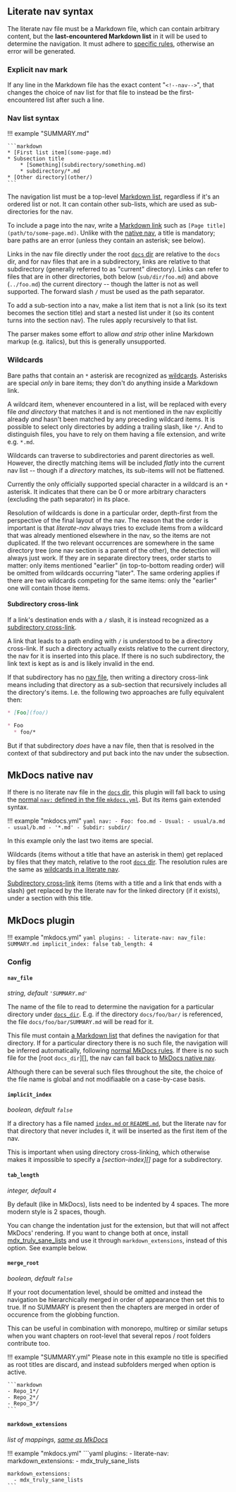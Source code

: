## Literate nav syntax

The literate nav file must be a Markdown file, which can contain arbitrary content, but the **last-encountered Markdown list** in it will be used to determine the navigation. It must adhere to [specific rules](#nav-list-syntax), otherwise an error will be generated.

### Explicit nav mark

If any line in the Markdown file has the exact content "`<!--nav-->`", that changes the choice of nav list for that file to instead be the first-encountered list after such a line.

### Nav list syntax

!!! example "SUMMARY.md"

    ```markdown
    * [First list item](some-page.md)
    * Subsection title
        * [Something](subdirectory/something.md)
        * subdirectory/*.md
    * [Other directory](other/)
    ```

The navigation list must be a top-level [Markdown list](https://daringfireball.net/projects/markdown/syntax#list), regardless if it's an ordered list or not. It can contain other sub-lists, which are used as sub-directories for the nav.

To include a page into the nav, write a [Markdown link](https://daringfireball.net/projects/markdown/syntax#link) such as `[Page title](path/to/some-page.md)`. Unlike with the [native nav](#mkdocs-native-nav), a title is mandatory; bare paths are an error (unless they contain an asterisk; see below).

Links in the nav file directly under the root [`docs` dir][docs_dir] are relative to the `docs` dir, and for nav files that are in a subdirectory, links are relative to that subdirectory (generally referred to as "current" directory). Links can refer to files that are in other directories, both below (`sub/dir/foo.md`) and above (`../foo.md`) the current directory -- though the latter is not as well supported. The forward slash `/` must be used as the path separator.

To add a sub-section into a nav, make a list item that is not a link (so its text becomes the section title) and start a nested list under it (so its content turns into the section nav). The rules apply recursively to that list.

The parser makes some effort to allow *and strip* other inline Markdown markup (e.g. italics), but this is generally unsupported.

### Wildcards

Bare paths that contain an `*` asterisk are recognized as [wildcards](#wildcards). Asterisks are special *only* in bare items; they don't do anything inside a Markdown link.

A wildcard item, whenever encountered in a list, will be replaced with every file *and directory* that matches it and is not mentioned in the nav explicitly already *and* hasn't been matched by any preceding wildcard items. It is possible to select only directories by adding a trailing slash, like `*/`. And to distinguish files, you have to rely on them having a file extension, and write e.g. `*.md`.

Wildcards can traverse to subdirectories and parent directories as well. However, the directly matching items will be included *flatly* into the current nav list -- though if a *directory* matches, its sub-items will not be flattened.

Currently the only officially supported special character in a wildcard is an `*` asterisk. It indicates that there can be 0 or more arbitrary characters (excluding the path separator) in its place.

Resolution of wildcards is done in a particular order, depth-first from the perspective of the final layout of the nav. The reason that the order is important is that *literate-nav* always tries to exclude items from a wildcard that was already mentioned elsewhere in the nav, so the items are not duplicated. If the two relevant occurrences are somewhere in the same directory tree (one nav section is a parent of the other), the detection will always just work. If they are in separate directory trees, order starts to matter: only items mentioned "earlier" (in top-to-bottom reading order) will be omitted from wildcards occurring "later". The same ordering applies if there are two wildcards competing for the same items: only the "earlier" one will contain those items.

#### Subdirectory cross-link

If a link's destination ends with a `/` slash, it is instead recognized as a [subdirectory cross-link](#subdirectory-cross-link).

A link that leads to a path ending with `/` is understood to be a directory cross-link. If such a directory actually exists relative to the current directory, the nav for it is inserted into this place. If there is no such subdirectory, the link text is kept as is and is likely invalid in the end.

If that subdirectory has no [nav file](#nav_file), then writing a directory cross-link means including that directory as a sub-section that recursively includes all the directory's items. I.e. the following two approaches are fully equivalent then:

```markdown
* [Foo](foo/)
```

```markdown
* Foo
  * foo/*
```

But if that subdirectory *does* have a nav file, then that is resolved in the context of that subdirectory and put back into the nav under the subsection.



## MkDocs native nav

If there is no literate nav file in the [`docs` dir][docs_dir], this plugin will fall back to using the [normal `nav:` defined in the file `mkdocs.yml`](https://www.mkdocs.org/user-guide/writing-your-docs/#configure-pages-and-navigation). But its items gain extended syntax.

!!! example "mkdocs.yml"
    ```yaml
    nav:
    - Foo: foo.md
    - Usual:
        - usual/a.md
        - usual/b.md
    - '*.md'
    - Subdir: subdir/
    ```

In this example only the last two items are special.

Wildcards (items without a title that have an asterisk in them) get replaced by files that they match, relative to the root [`docs` dir][docs_dir]. The resolution rules are the same as [wildcards in a literate nav](#wildcards).

[Subdirectory cross-link](#subdirectory-cross-link) items (items with a title and a link that ends with a slash) get replaced by the literate nav for the linked directory (if it exists), under a section with this title.

## MkDocs plugin

!!! example "mkdocs.yml"
    ```yaml
    plugins:
      - literate-nav:
          nav_file: SUMMARY.md
          implicit_index: false
          tab_length: 4
    ```

### Config

#### `nav_file`

*string, default `'SUMMARY.md'`*

The name of the file to read to determine the navigation for a particular directory under [`docs_dir`][docs_dir]. E.g. if the directory `docs/foo/bar/` is referenced, the file `docs/foo/bar/SUMMARY.md` will be read for it.

This file must contain [a Markdown list](#literate-nav-syntax) that defines the navigation for that directory. If for a particular directory there is no such file, the navigation will be inferred automatically, following [normal MkDocs rules](https://www.mkdocs.org/user-guide/writing-your-docs/#configure-pages-and-navigation). If there is no such file for the [root `docs_dir`][], the nav can fall back to [MkDocs native nav](#mkdocs-native-nav).

Although there can be several such files throughout the site, the choice of the file name is global and not modifiaable on a case-by-case basis.

#### `implicit_index`

*boolean, default `false`*

If a directory has a file named [`index.md` or `README.md`](https://www.mkdocs.org/user-guide/writing-your-docs/#index-pages), but the literate nav for that directory that never includes it, it will be inserted as the first item of the nav.

This is important when using directory cross-linking, which otherwise makes it impossible to specify a *[section-index][]* page for a subdirectory.

#### `tab_length`

*integer, default `4`*

By default (like in MkDocs), lists need to be indented by 4 spaces. The more modern style is 2 spaces, though.

You can change the indentation just for the extension, but that will not affect MkDocs' rendering. If you want to change both at once, install [mdx_truly_sane_lists](https://github.com/radude/mdx_truly_sane_lists) and use it through `markdown_extensions`, instead of this option. See example below.

#### `merge_root`

*boolean, default `false`*

If your root documentation level, should be omitted and instead the navigation be hierarchically merged in order of appearance then set this to true. If no SUMMARY is present then the chapters are merged in order of occurence from the globbing function.

This can be useful in combination with monorepo, multirep or similar setups when you want chapters on root-level that several repos / root folders contribute too.

!!! example "SUMMARY.yml"
    Please note in this example no title is specified as root titles are discard, and instead subfolders merged when option is active.

    ```markdown
    - Repo_1*/
    - Repo_2*/
    - Repo_3*/
    ```

#### `markdown_extensions`

*list of mappings, [same as MkDocs](https://www.mkdocs.org/user-guide/configuration/#markdown_extensions)*

!!! example "mkdocs.yml"
    ```yaml
    plugins:
      - literate-nav:
          markdown_extensions:
            - mdx_truly_sane_lists

    markdown_extensions:
      - mdx_truly_sane_lists
    ```

[mkdocs-nav]: https://www.mkdocs.org/user-guide/writing-your-docs/#configure-pages-and-navigation
[docs_dir]: https://www.mkdocs.org/user-guide/configuration/#docs_dir
